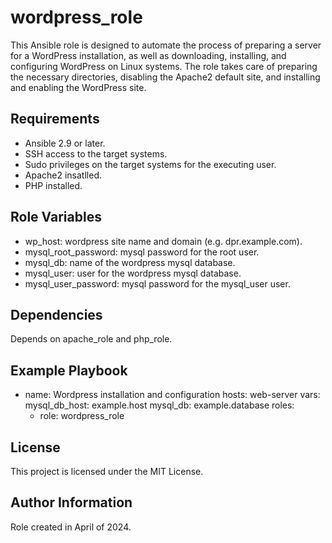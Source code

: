 wordpress_role
=========

This Ansible role is designed to automate the process of preparing a server for a WordPress installation, as well as downloading, installing, and configuring WordPress on Linux systems. The role takes care of preparing the necessary directories, disabling the Apache2 default site, and installing and enabling the WordPress site.

Requirements
------------

- Ansible 2.9 or later.
- SSH access to the target systems.
- Sudo privileges on the target systems for the executing user.
- Apache2 insatlled.
- PHP installed.

Role Variables
--------------

- wp_host: wordpress site name and domain (e.g. dpr.example.com).
- mysql_root_password: mysql password for the root user.
- mysql_db: name of the wordpress mysql database.
- mysql_user: user for the wordpress mysql database.
- mysql_user_password: mysql password for the mysql_user user.

Dependencies
------------

Depends on apache_role and php_role.

Example Playbook
----------------

- name: Wordpress installation and configuration
  hosts: web-server
  vars: 
    mysql_db_host: example.host
    mysql_db: example.database
  roles: 
    - role: wordpress_role

License
-------

This project is licensed under the MIT License.

Author Information
------------------

Role created in April of 2024.
